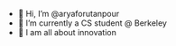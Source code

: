 - 👋 Hi, I’m @aryaforutanpour
- 👀 I’m currently a CS student @ Berkeley
- 🌱 I am all about innovation

<!---
aryaforutanpour/aryaforutanpour is a ✨ special ✨ repository because its `README.md` (this file) appears on your GitHub profile.
You can click the Preview link to take a look at your changes.
--->
